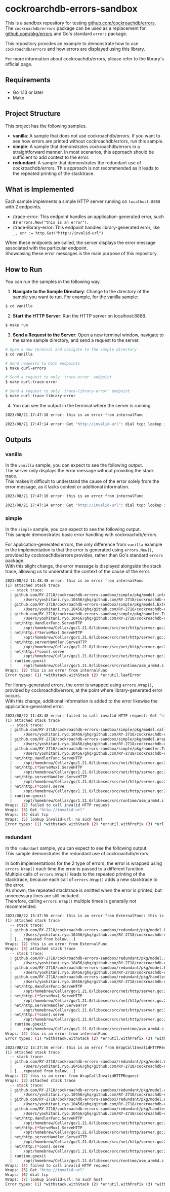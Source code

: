 # cockroarchdb-errors-sandbox

This is a sandbox repository for testing [github.com/cockroachdb/errors](https://github.com/cockroachdb/errors).  
The `cockroachdb/errors` package can be used as a replacement for [github.com/pkg/errors](https://github.com/pkg/errors) and Go's standard `errors` package.

This repository provides an example to demonstrate how to use `cockroachdb/errors` and how errors are displayed using this library.

For more information about cockroachdb/errors, please refer to the library's official page.

## Requirements

* Go 1.13 or later
* Make

## Project Structure

This project has the following samples.

* **vanilla**: A sample that does not use cockroachdb/errors. If you want to see how errors are printed without cockroachdb/errors, run this sample.
* **simple**: A sample that demonstrates cockroachdb/errors in a straightforward manner. In most scenarios, this approach should be sufficient to add context to the error.
* **redundant**: A sample that demonstrates the redundant use of cockroachdb/errors. This approach is not recommended as it leads to the repeated printing of the stacktrace.

## What is Implemented

Each sample implements a simple HTTP server running on `localhost:8080` with 2 endpoints.  

* /trace-error: This endpoint handles an application-generated error, such as `errors.New("this is an error")`.
* /trace-library-error: This endpoint handles library-generated error, like `_, err := http.Get("http://invalid-url")`.

When these endpoints are called, the server displays the error message associated with the particular endpoint.  
Showcasing these error messages is the main purpose of this repository.

## How to Run

You can run the samples in the following way.

1. **Navigate to the Sample Directory**: Change to the directory of the sample you want to run. For example, for the vanilla sample:

```bash
$ cd vanilla
```

2. **Start the HTTP Server**: Run the HTTP server on localhost:8888.

```bash
$ make run
```

3. **Send a Request to the Server**: Open a new terminal window, navigate to the same sample directory, and send a request to the server.

```bash
# Open a new terminal and navigate to the sample directory
$ cd vanilla

# Send requests to both endpoints
$ make curl-errors

# Send a request to only 'trace-error' endpoint
$ make curl-trace-error

# Send a request to only 'trace-library-error' endpoint
$ make curl-trace-library-error
```

4. You can see the output in the terminal where the server is running.

```bash
2023/08/21 17:47:10 error: this is an error from internalFunc

2023/08/21 17:47:14 error: Get "http://invalid-url": dial tcp: lookup invalid-url: no such host
```

## Outputs

### vanilla

In the `vanilla` sample, you can expect to see the following output.  
The server only displays the error message without providing the stack trace.  
This makes it difficult to understand the cause of the error solely from the error message, as it lacks context or additional information.

```bash
2023/08/21 17:47:10 error: this is an error from internalFunc

2023/08/21 17:47:14 error: Get "http://invalid-url": dial tcp: lookup invalid-url: no such host
```

### simple

In the `simple` sample, you can expect to see the following output.  
This sample demonstrates basic error handling with cockroachdb/errors.  

For application-generated errors, the only difference from `vanilla` example in the implementation is that the error is generated using `errors.New()`, provided by cockroachdb/errors provides, rather than Go's standard `errors` package.  
With this slight change, the error message is displayed alongside the stack trace, allowing us to understand the context of the cause of the error.

```bash
2023/08/22 11:48:48 error: this is an error from internalFunc
(1) attached stack trace
  -- stack trace:
  | github.com/RY-2718/cockroachdb-errors-sandbox/simple/pkg/model.internalFunc
  |     /Users/yoshitani.ryo.10456/ghq/github.com/RY-2718/cockroachdb-errors-sandbox/simple/pkg/model/errorgenerator.go:17
  | github.com/RY-2718/cockroachdb-errors-sandbox/simple/pkg/model.ExternalFunc
  |     /Users/yoshitani.ryo.10456/ghq/github.com/RY-2718/cockroachdb-errors-sandbox/simple/pkg/model/errorgenerator.go:10
  | github.com/RY-2718/cockroachdb-errors-sandbox/simple/pkg/handler.TraceErrorHandler
  |     /Users/yoshitani.ryo.10456/ghq/github.com/RY-2718/cockroachdb-errors-sandbox/simple/pkg/handler/traceerror.go:11
  | net/http.HandlerFunc.ServeHTTP
  |     /opt/homebrew/Cellar/go/1.21.0/libexec/src/net/http/server.go:2136
  | net/http.(*ServeMux).ServeHTTP
  |     /opt/homebrew/Cellar/go/1.21.0/libexec/src/net/http/server.go:2514
  | net/http.serverHandler.ServeHTTP
  |     /opt/homebrew/Cellar/go/1.21.0/libexec/src/net/http/server.go:2938
  | net/http.(*conn).serve
  |     /opt/homebrew/Cellar/go/1.21.0/libexec/src/net/http/server.go:2009
  | runtime.goexit
  |     /opt/homebrew/Cellar/go/1.21.0/libexec/src/runtime/asm_arm64.s:1197
Wraps: (2) this is an error from internalFunc
Error types: (1) *withstack.withStack (2) *errutil.leafError
```

For library-generated errors, the error is wrapped using `errors.Wrap()`, provided by cockroachdb/errors, at the point where library-generated error occurs.  
With this change, additional information is added to the error likewise the application-generated error.

```bash
2023/08/22 11:48:48 error: failed to call invalid HTTP request: Get "http://invalid-url": dial tcp: lookup invalid-url: no such host
(1) attached stack trace
  -- stack trace:
  | github.com/RY-2718/cockroachdb-errors-sandbox/simple/pkg/model.callInvalidHTTPRequest
  |     /Users/yoshitani.ryo.10456/ghq/github.com/RY-2718/cockroachdb-errors-sandbox/simple/pkg/model/errorgenerator.go:29
  | github.com/RY-2718/cockroachdb-errors-sandbox/simple/pkg/model.WrapCallInvalidHTTPRequest
  |     /Users/yoshitani.ryo.10456/ghq/github.com/RY-2718/cockroachdb-errors-sandbox/simple/pkg/model/errorgenerator.go:21
  | github.com/RY-2718/cockroachdb-errors-sandbox/simple/pkg/handler.TraceLibraryErrorHandler
  |     /Users/yoshitani.ryo.10456/ghq/github.com/RY-2718/cockroachdb-errors-sandbox/simple/pkg/handler/traceerror.go:23
  | net/http.HandlerFunc.ServeHTTP
  |     /opt/homebrew/Cellar/go/1.21.0/libexec/src/net/http/server.go:2136
  | net/http.(*ServeMux).ServeHTTP
  |     /opt/homebrew/Cellar/go/1.21.0/libexec/src/net/http/server.go:2514
  | net/http.serverHandler.ServeHTTP
  |     /opt/homebrew/Cellar/go/1.21.0/libexec/src/net/http/server.go:2938
  | net/http.(*conn).serve
  |     /opt/homebrew/Cellar/go/1.21.0/libexec/src/net/http/server.go:2009
  | runtime.goexit
  |     /opt/homebrew/Cellar/go/1.21.0/libexec/src/runtime/asm_arm64.s:1197
Wraps: (2) failed to call invalid HTTP request
Wraps: (3) Get "http://invalid-url"
Wraps: (4) dial tcp
Wraps: (5) lookup invalid-url: no such host
Error types: (1) *withstack.withStack (2) *errutil.withPrefix (3) *url.Error (4) *net.OpError (5) *net.DNSError
```

### redundant

In the `redundant` sample, you can expect to see the following output.  
This sample demonstrates the redundant use of cockroachdb/errors.

In both implementations for the 2 type of errors, the error is wrapped using `errors.Wrap()` each time the error is passed to a different function.  
Multiple calls of `errors.Wrap()` leads to the repeated printing of the stacktrace, because each call of `errors.Wrap()` adds a new stacktrace to the error.  
As shown, the repeated stacktrace is omitted when the error is printed, but unnecessary lines are still included.  
Therefore, calling `errors.Wrap()` multiple times is generally not recommended.

```bash
2023/08/22 15:37:56 error: this is an error from ExternalFunc: this is an error from internalFunc
(1) attached stack trace
  -- stack trace:
  | github.com/RY-2718/cockroachdb-errors-sandbox/redundant/pkg/model.ExternalFunc
  |     /Users/yoshitani.ryo.10456/ghq/github.com/RY-2718/cockroachdb-errors-sandbox/redundant/pkg/model/errorgenerator.go:11
  | [...repeated from below...]
Wraps: (2) this is an error from ExternalFunc
Wraps: (3) attached stack trace
  -- stack trace:
  | github.com/RY-2718/cockroachdb-errors-sandbox/redundant/pkg/model.internalFunc
  |     /Users/yoshitani.ryo.10456/ghq/github.com/RY-2718/cockroachdb-errors-sandbox/redundant/pkg/model/errorgenerator.go:17
  | github.com/RY-2718/cockroachdb-errors-sandbox/redundant/pkg/model.ExternalFunc
  |     /Users/yoshitani.ryo.10456/ghq/github.com/RY-2718/cockroachdb-errors-sandbox/redundant/pkg/model/errorgenerator.go:10
  | github.com/RY-2718/cockroachdb-errors-sandbox/redundant/pkg/handler.TraceErrorHandler
  |     /Users/yoshitani.ryo.10456/ghq/github.com/RY-2718/cockroachdb-errors-sandbox/redundant/pkg/handler/traceerror.go:11
  | net/http.HandlerFunc.ServeHTTP
  |     /opt/homebrew/Cellar/go/1.21.0/libexec/src/net/http/server.go:2136
  | net/http.(*ServeMux).ServeHTTP
  |     /opt/homebrew/Cellar/go/1.21.0/libexec/src/net/http/server.go:2514
  | net/http.serverHandler.ServeHTTP
  |     /opt/homebrew/Cellar/go/1.21.0/libexec/src/net/http/server.go:2938
  | net/http.(*conn).serve
  |     /opt/homebrew/Cellar/go/1.21.0/libexec/src/net/http/server.go:2009
  | runtime.goexit
  |     /opt/homebrew/Cellar/go/1.21.0/libexec/src/runtime/asm_arm64.s:1197
Wraps: (4) this is an error from internalFunc
Error types: (1) *withstack.withStack (2) *errutil.withPrefix (3) *withstack.withStack (4) *errutil.leafError

2023/08/22 15:37:56 error: this is an error from WrapCallInvalidHTTPRequest: failed to call invalid HTTP request: Get "http://invalid-url": dial tcp: lookup invalid-url: no such host
(1) attached stack trace
  -- stack trace:
  | github.com/RY-2718/cockroachdb-errors-sandbox/redundant/pkg/model.WrapCallInvalidHTTPRequest
  |     /Users/yoshitani.ryo.10456/ghq/github.com/RY-2718/cockroachdb-errors-sandbox/redundant/pkg/model/errorgenerator.go:22
  | [...repeated from below...]
Wraps: (2) this is an error from WrapCallInvalidHTTPRequest
Wraps: (3) attached stack trace
  -- stack trace:
  | github.com/RY-2718/cockroachdb-errors-sandbox/redundant/pkg/model.callInvalidHTTPRequest
  |     /Users/yoshitani.ryo.10456/ghq/github.com/RY-2718/cockroachdb-errors-sandbox/redundant/pkg/model/errorgenerator.go:29
  | github.com/RY-2718/cockroachdb-errors-sandbox/redundant/pkg/model.WrapCallInvalidHTTPRequest
  |     /Users/yoshitani.ryo.10456/ghq/github.com/RY-2718/cockroachdb-errors-sandbox/redundant/pkg/model/errorgenerator.go:21
  | github.com/RY-2718/cockroachdb-errors-sandbox/redundant/pkg/handler.TraceLibraryErrorHandler
  |     /Users/yoshitani.ryo.10456/ghq/github.com/RY-2718/cockroachdb-errors-sandbox/redundant/pkg/handler/traceerror.go:23
  | net/http.HandlerFunc.ServeHTTP
  |     /opt/homebrew/Cellar/go/1.21.0/libexec/src/net/http/server.go:2136
  | net/http.(*ServeMux).ServeHTTP
  |     /opt/homebrew/Cellar/go/1.21.0/libexec/src/net/http/server.go:2514
  | net/http.serverHandler.ServeHTTP
  |     /opt/homebrew/Cellar/go/1.21.0/libexec/src/net/http/server.go:2938
  | net/http.(*conn).serve
  |     /opt/homebrew/Cellar/go/1.21.0/libexec/src/net/http/server.go:2009
  | runtime.goexit
  |     /opt/homebrew/Cellar/go/1.21.0/libexec/src/runtime/asm_arm64.s:1197
Wraps: (4) failed to call invalid HTTP request
Wraps: (5) Get "http://invalid-url"
Wraps: (6) dial tcp
Wraps: (7) lookup invalid-url: no such host
Error types: (1) *withstack.withStack (2) *errutil.withPrefix (3) *withstack.withStack (4) *errutil.withPrefix (5) *url.Error (6) *net.OpError (7) *net.DNSError
```
